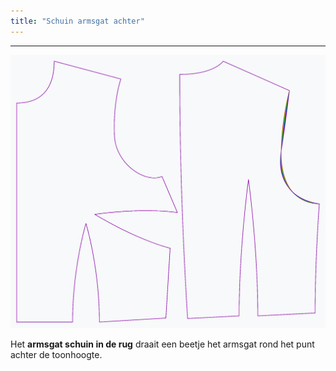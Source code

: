 ```yaml
---
title: "Schuin armsgat achter"
---
```


***

![Het effect van de schuine armsgat op het patroon](sample.png)

Het **armsgat schuin in de rug** draait een beetje het armsgat rond het punt achter de toonhoogte.




